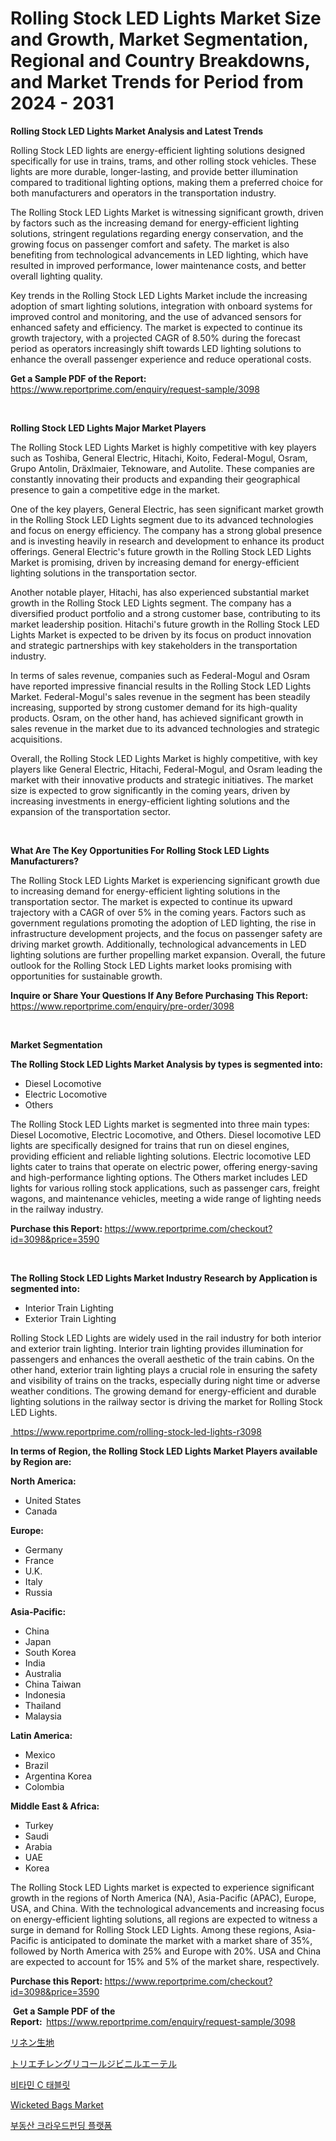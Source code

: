 <p><h1>Rolling Stock LED Lights Market Size and Growth, Market Segmentation, Regional and Country Breakdowns, and Market Trends for Period from 2024 -  2031</h1></p><p><strong>Rolling Stock LED Lights Market Analysis and Latest Trends</strong></p>
<p><p>Rolling Stock LED lights are energy-efficient lighting solutions designed specifically for use in trains, trams, and other rolling stock vehicles. These lights are more durable, longer-lasting, and provide better illumination compared to traditional lighting options, making them a preferred choice for both manufacturers and operators in the transportation industry.</p><p>The Rolling Stock LED Lights Market is witnessing significant growth, driven by factors such as the increasing demand for energy-efficient lighting solutions, stringent regulations regarding energy conservation, and the growing focus on passenger comfort and safety. The market is also benefiting from technological advancements in LED lighting, which have resulted in improved performance, lower maintenance costs, and better overall lighting quality.</p><p>Key trends in the Rolling Stock LED Lights Market include the increasing adoption of smart lighting solutions, integration with onboard systems for improved control and monitoring, and the use of advanced sensors for enhanced safety and efficiency. The market is expected to continue its growth trajectory, with a projected CAGR of 8.50% during the forecast period as operators increasingly shift towards LED lighting solutions to enhance the overall passenger experience and reduce operational costs.</p></p>
<p><strong>Get a Sample PDF of the Report:&nbsp;</strong> <a href="https://www.reportprime.com/enquiry/request-sample/3098">https://www.reportprime.com/enquiry/request-sample/3098</a></p>
<p>&nbsp;</p>
<p><strong>Rolling Stock LED Lights Major Market Players</strong></p>
<p><p>The Rolling Stock LED Lights Market is highly competitive with key players such as Toshiba, General Electric, Hitachi, Koito, Federal-Mogul, Osram, Grupo Antolin, Dräxlmaier, Teknoware, and Autolite. These companies are constantly innovating their products and expanding their geographical presence to gain a competitive edge in the market.</p><p>One of the key players, General Electric, has seen significant market growth in the Rolling Stock LED Lights segment due to its advanced technologies and focus on energy efficiency. The company has a strong global presence and is investing heavily in research and development to enhance its product offerings. General Electric's future growth in the Rolling Stock LED Lights Market is promising, driven by increasing demand for energy-efficient lighting solutions in the transportation sector.</p><p>Another notable player, Hitachi, has also experienced substantial market growth in the Rolling Stock LED Lights segment. The company has a diversified product portfolio and a strong customer base, contributing to its market leadership position. Hitachi's future growth in the Rolling Stock LED Lights Market is expected to be driven by its focus on product innovation and strategic partnerships with key stakeholders in the transportation industry.</p><p>In terms of sales revenue, companies such as Federal-Mogul and Osram have reported impressive financial results in the Rolling Stock LED Lights Market. Federal-Mogul's sales revenue in the segment has been steadily increasing, supported by strong customer demand for its high-quality products. Osram, on the other hand, has achieved significant growth in sales revenue in the market due to its advanced technologies and strategic acquisitions.</p><p>Overall, the Rolling Stock LED Lights Market is highly competitive, with key players like General Electric, Hitachi, Federal-Mogul, and Osram leading the market with their innovative products and strategic initiatives. The market size is expected to grow significantly in the coming years, driven by increasing investments in energy-efficient lighting solutions and the expansion of the transportation sector.</p></p>
<p>&nbsp;</p>
<p><strong>What Are The Key Opportunities For Rolling Stock LED Lights Manufacturers?</strong></p>
<p><p>The Rolling Stock LED Lights Market is experiencing significant growth due to increasing demand for energy-efficient lighting solutions in the transportation sector. The market is expected to continue its upward trajectory with a CAGR of over 5% in the coming years. Factors such as government regulations promoting the adoption of LED lighting, the rise in infrastructure development projects, and the focus on passenger safety are driving market growth. Additionally, technological advancements in LED lighting solutions are further propelling market expansion. Overall, the future outlook for the Rolling Stock LED Lights market looks promising with opportunities for sustainable growth.</p></p>
<p><strong>Inquire or Share Your Questions If Any Before Purchasing This Report:</strong> <a href="https://www.reportprime.com/enquiry/pre-order/3098">https://www.reportprime.com/enquiry/pre-order/3098</a></p>
<p>&nbsp;</p>
<p><strong>Market Segmentation</strong></p>
<p><strong>The Rolling Stock LED Lights Market Analysis by types is segmented into:</strong></p>
<p><ul><li>Diesel Locomotive</li><li>Electric Locomotive</li><li>Others</li></ul></p>
<p><p>The Rolling Stock LED Lights market is segmented into three main types: Diesel Locomotive, Electric Locomotive, and Others. Diesel locomotive LED lights are specifically designed for trains that run on diesel engines, providing efficient and reliable lighting solutions. Electric locomotive LED lights cater to trains that operate on electric power, offering energy-saving and high-performance lighting options. The Others market includes LED lights for various rolling stock applications, such as passenger cars, freight wagons, and maintenance vehicles, meeting a wide range of lighting needs in the railway industry.</p></p>
<p><strong>Purchase this Report:&nbsp;</strong><a href="https://www.reportprime.com/checkout?id=3098&price=3590">https://www.reportprime.com/checkout?id=3098&price=3590</a></p>
<p>&nbsp;</p>
<p><strong>The Rolling Stock LED Lights Market Industry Research by Application is segmented into:</strong></p>
<p><ul><li>Interior Train Lighting</li><li>Exterior Train Lighting</li></ul></p>
<p><p>Rolling Stock LED Lights are widely used in the rail industry for both interior and exterior train lighting. Interior train lighting provides illumination for passengers and enhances the overall aesthetic of the train cabins. On the other hand, exterior train lighting plays a crucial role in ensuring the safety and visibility of trains on the tracks, especially during night time or adverse weather conditions. The growing demand for energy-efficient and durable lighting solutions in the railway sector is driving the market for Rolling Stock LED Lights.</p></p>
<p><a href="https://www.reportprime.com/rolling-stock-led-lights-r3098">&nbsp;https://www.reportprime.com/rolling-stock-led-lights-r3098</a></p>
<p><strong>In terms of Region, the Rolling Stock LED Lights Market Players available by Region are:</strong></p>
<p>
    <p> <strong> North America: </strong>
        <ul>
            <li>United States</li>
            <li>Canada</li>
        </ul>
        </p> 
    <p> <strong> Europe: </strong>
        <ul>
            <li>Germany</li>
            <li>France</li>
            <li>U.K.</li>
            <li>Italy</li>
            <li>Russia</li>
        </ul>
        </p> 
    <p> <strong> Asia-Pacific: </strong>
        <ul>
            <li>China</li>
            <li>Japan</li>
            <li>South Korea</li>
            <li>India</li>
            <li>Australia</li>
            <li>China Taiwan</li>
            <li>Indonesia</li>
            <li>Thailand</li>
            <li>Malaysia</li>
        </ul>
        </p> 
    <p> <strong> Latin America: </strong>
        <ul>
            <li>Mexico</li>
            <li>Brazil</li>
            <li>Argentina Korea</li>
            <li>Colombia</li>
        </ul>
        </p> 
    <p> <strong> Middle East & Africa: </strong>
        <ul>
            <li>Turkey</li>
            <li>Saudi</li>
            <li>Arabia</li>
            <li>UAE</li>
            <li>Korea</li>
        </ul>
    </p>
    </p>
<p><p>The Rolling Stock LED Lights market is expected to experience significant growth in the regions of North America (NA), Asia-Pacific (APAC), Europe, USA, and China. With the technological advancements and increasing focus on energy-efficient lighting solutions, all regions are expected to witness a surge in demand for Rolling Stock LED Lights. Among these regions, Asia-Pacific is anticipated to dominate the market with a market share of 35%, followed by North America with 25% and Europe with 20%. USA and China are expected to account for 15% and 5% of the market share, respectively.</p></p>
<p><strong>Purchase this Report: </strong><a href="https://www.reportprime.com/checkout?id=3098&price=3590">https://www.reportprime.com/checkout?id=3098&price=3590</a></p>
<p>&nbsp;<strong>Get a Sample PDF of the Report:&nbsp;&nbsp;</strong><a href="https://www.reportprime.com/enquiry/request-sample/3098">https://www.reportprime.com/enquiry/request-sample/3098</a></p>
<p><strong></strong></p>
<p><p><a href="https://medium.com/@chrispbacon162023/%E3%83%AA%E3%83%8D%E3%83%B3%E3%83%95%E3%82%A1%E3%83%96%E3%83%AA%E3%83%83%E3%82%AF%E5%B8%82%E5%A0%B4%E3%81%AE%E8%A6%8F%E6%A8%A1-cagr-%E3%83%88%E3%83%AC%E3%83%B3%E3%83%89-2024%E5%B9%B4-2030%E5%B9%B4-b51d581e3df2">リネン生地</a></p><p><a href="https://github.com/DemarcusKuhlman/Market-Research-Report-List-1/blob/main/152151072727.md">トリエチレングリコールジビニルエーテル</a></p><p><a href="https://medium.com/@emmareed1901/%EB%B9%84%ED%83%80%EB%AF%BC-c-%EC%A0%95%EC%A0%9C-%EC%8B%9C%EC%9E%A5%EC%9D%80-%EC%8B%9C%EC%9E%A5-%EC%A0%90%EC%9C%A0%EC%9C%A8-%EC%8B%9C%EC%9E%A5-%EB%8F%99%ED%96%A5-%EB%B0%8F-%EC%8B%9C%EC%9E%A5-%EC%84%B1%EC%9E%A5%EC%97%90-%EB%8C%80%ED%95%9C-%EC%A0%95%EB%B3%B4%EB%A5%BC-%EC%A0%9C%EA%B3%B5%ED%95%A9%EB%8B%88%EB%8B%A4-15695deab084">비타민 C 태블릿</a></p><p><a href="https://issuu.com/reportprime-2/docs/wicketed-bags-market-size-2030.pptx">Wicketed Bags Market</a></p><p><a href="https://medium.com/@drewbarton1911/%EB%B6%80%EB%8F%99%EC%82%B0-%ED%81%AC%EB%9D%BC%EC%9A%B0%EB%93%9C%ED%8E%80%EB%94%A9-%ED%94%8C%EB%9E%AB%ED%8F%BC-%EC%8B%9C%EC%9E%A5%EC%9D%80-2031%EB%85%84%EA%B9%8C%EC%A7%80-%EC%8B%9C%EC%9E%A5-%EC%A0%90%EC%9C%A0%EC%9C%A8-%ED%81%AC%EA%B8%B0-%EB%B0%8F-%EC%98%88%EC%B8%A1%EB%90%9C-%EC%98%88%EC%B8%A1%EC%97%90-%EC%B4%88%EC%A0%90%EC%9D%84-%EB%A7%9E%EC%B6%A5%EB%8B%88%EB%8B%A4-0bab4f76c0fa">부동산 크라우드펀딩 플랫폼</a></p></p>